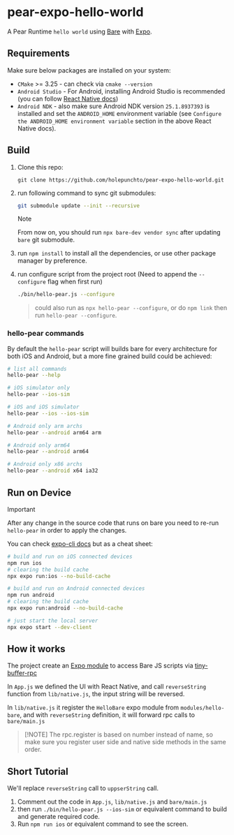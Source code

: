 # pear-expo-hello-world

A Pear Runtime `hello world` using [Bare](https://github.com/holepunchto/bare) with [Expo](https://docs.expo.dev/).

## Requirements

Make sure below packages are installed on your system:

- `CMake` >= 3.25 - can check via `cmake --version`
- `Android Studio` - For Android, installing Android Studio is recommended (you can follow [React Native docs](https://reactnative.dev/docs/set-up-your-environment?platform=android))
- `Android NDK` - also make sure Android NDK version `25.1.8937393` is installed and set the `ANDROID_HOME` environment variable (see `Configure the ANDROID_HOME environment variable` section in the above React Native docs).

## Build

1. Clone this repo:

    ```
    git clone https://github.com/holepunchto/pear-expo-hello-world.git
    ```

2. run following command to sync git submodules:

    ```sh
    git submodule update --init --recursive
    ```

    > [!NOTE]
    > From now on, you should run `npx bare-dev vendor sync` after updating `bare` git submodule.

3. run `npm install` to install all the dependencies, or use other package manager by preference.

4. run configure script from the project root (Need to append the `--configure` flag when first run)

    ```sh
    ./bin/hello-pear.js --configure
    ```

    > could also run as `npx hello-pear --configure`, or do `npm link` then run `hello-pear --configure`.

### hello-pear commands

By default the `hello-pear` script will builds bare for every architecture for both iOS and Android, but a more fine grained build could be achieved:

```sh
# list all commands
hello-pear --help

# iOS simulator only
hello-pear --ios-sim

# iOS and iOS simulator
hello-pear --ios --ios-sim

# Android only arm archs
hello-pear --android arm64 arm

# Android only arm64
hello-pear --android arm64

# Android only x86 archs
hello-pear --android x64 ia32
```

## Run on Device

> [!IMPORTANT]
> After any change in the source code that runs on bare you need to re-run `hello-pear` in order to apply the changes.

You can check [expo-cli docs](https://docs.expo.dev/more/expo-cli/) but as a cheat sheet:

```sh
# build and run on iOS connected devices
npm run ios
# clearing the build cache
npx expo run:ios --no-build-cache

# build and run on Android connected devices
npm run android
# clearing the build cache
npx expo run:android --no-build-cache

# just start the local server
npx expo start --dev-client
```

## How it works

The project create an [Expo module](https://docs.expo.dev/modules/overview/) to access Bare JS scripts via [tiny-buffer-rpc](https://github.com/holepunchto/tiny-buffer-rpc)

In `App.js` we defined the UI with React Native, and call `reverseString` function from `lib/native.js`, the input string will be reversed.

In `lib/native.js` it register the `HelloBare` expo module from `modules/hello-bare`, and with `reverseString` definition, it will forward rpc calls to `bare/main.js`

> [!NOTE] The rpc.register is based on number instead of name, so make sure you register user side and native side methods in the same order.

## Short Tutorial

We'll replace `reverseString` call to `uppserString` call.

1. Comment out the code in `App.js`, `lib/native.js` and `bare/main.js`
1. then run `./bin/hello-pear.js --ios-sim` or equivalent command to build and generate required code.
1. Run `npm run ios` or equivalent command to see the screen.
